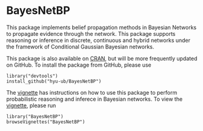 # BayesNetBP

This package implements belief propagation methods in Bayesian Networks to propagate evidence through the network. This package supports reasoning or inference in discrete, continuous and hybrid networks under the framework of Conditional Gaussian Bayesian networks.

This package is also available on [CRAN](https://cran.r-project.org/package=BayesNetBP), but will be more frequently updated on GitHub. To install the package from GitHub, please use

```{r, eval=FALSE}
library("devtools")
install_github("hyu-ub/BayesNetBP")
```

The [vignette](https://github.com/hyu-ub/BayesNetBP/blob/master/inst/doc/BayesNetBP_intro.pdf) has instructions on how to use this package to perform probabilistic reasoning and inferece in Bayesian networks. To view the [vignette](https://github.com/hyu-ub/BayesNetBP/blob/master/inst/doc/BayesNetBP_intro.pdf), please run

```{r, eval=FALSE}
library("BayesNetBP")
browseVignettes("BayesNetBP")
```
